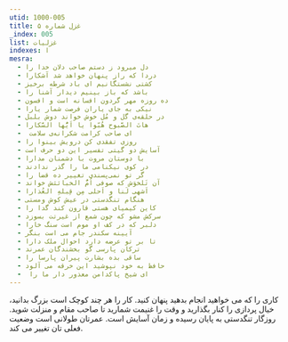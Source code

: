 ```yaml
---
utid: 1000-005
title: غزل شماره ۵
_index: 005
list: غزلیات
indexes: ا
mesra:
  - دل میرود ز دستم صاحب دلان خدا را
  - دردا که راز پنهان خواهد شد آشکارا
  - کشتی نشستگانیم ای باد شرطه برخیز
  - باشد که باز بینیم دیدار آشنا را
  - ده روزه مهر گردون افسانه است و افسون
  - نیکی به جای یاران فرصت شمار یارا
  - در حلقه‌ی گل و مُل خوش خواند دوش بلبل
  - هاتَ الصَّبوح هُبّوا یا اَیُّها السَّکارا
  - ‌ ای صاحب کرامت شکرانه‌ی سلامت
  - روزی تفقدی کن درویش بینوا را
  - آسایش دو گیتی تفسیر این دو حرف است
  - با دوستان مروت با دشمنان مدارا
  - در کوی نیکنامی ما را گذر ندادند
  - گر تو نمی‌پسندی تغییر ده قضا را
  - آن تَلخوَش که صوفی اُمُّ الخبائثش خواند
  - اَشهی لَنا و اَحلی مِن قِبلهِ العُذارا
  - هنگام تنگدستی در عیش کوش ومستی
  - کاین کیمیای هستی قارون کند گدا را
  - سرکش مشو که چون شمع از غیرتت بسوزد
  - دلبر که در کف او موم است سنگ خارا
  - آیینه سکندر جام می است بنگر
  - تا بر تو عرضه دارد احوال ملک دارا
  - ترکان پارسی گو بخشندگان عمرند
  - ساقی بده بشارت پیران پارسا را
  - حافظ به خود نپوشید این خرقه می آلود
  - ‌ ای شیخ پاکدامن معذور دار ما را
---
```

کاری را که می خواهید انجام بدهید پنهان کنید. کار را هر چند کوچک است بزرگ بدانید، خیال پردازی را کنار بگذارید و وقت را غنیمت شمارید تا صاحب مقام و منزلت شوید. روزگار تنگدستی به پایان رسیده و زمان آسایش است. عمرتان طولانی است وضعیت فعلی تان تغییر می کند.
